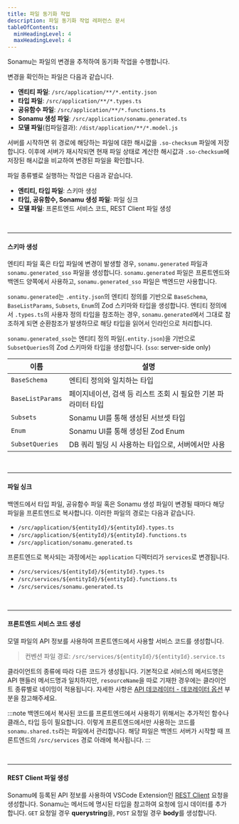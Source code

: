 ```yaml
---
title: 파일 동기화 작업
description: 파일 동기화 작업 레퍼런스 문서
tableOfContents:
  minHeadingLevel: 4
  maxHeadingLevel: 4
---
```


Sonamu는 파일의 변경을 추적하여 동기화 작업을 수행합니다.

변경을 확인하는 파일은 다음과 같습니다.

- **엔티티 파일**: `/src/application/**/*.entity.json`
- **타입 파일**: `/src/application/**/*.types.ts`
- **공유함수 파일**: `/src/application/**/*.functions.ts`
- **Sonamu 생성 파일**: `/src/application/sonamu.generated.ts`
- **모델 파일**(컴파일결과): `/dist/application/**/*.model.js`

서버를 시작하면 위 경로에 해당하는 파일에 대한 해시값을 `.so-checksum` 파일에 저장합니다. 이후에 서버가 재시작되면 현재 파일 상태로 계산한 해시값과 `.so-checksum`에 저장된 해시값을 비교하여 변경된 파일을 확인합니다.

파일 종류별로 실행하는 작업은 다음과 같습니다.

- **엔티티, 타입 파일**: 스키마 생성
- **타입, 공유함수, Sonamu 생성 파일**: 파일 싱크
- **모델 파일**: 프론트엔드 서비스 코드, REST Client 파일 생성

<br/>

---

#### 스키마 생성

엔티티 파일 혹은 타입 파일에 변경이 발생할 경우, `sonamu.generated` 파일과 `sonamu.generated_sso` 파일을 생성합니다.
`sonamu.generated` 파일은 프론트엔드와 백엔드 양쪽에서 사용하고, `sonamu.generated_sso` 파일은 백엔드만 사용합니다.

`sonamu.generated`는 `.entity.json`의 엔티티 정의를 기반으로 `BaseSchema`, `BaseListParams`, `Subsets`, `Enum`의 Zod 스키마와 타입을 생성합니다. 엔티티 정의에서 `.types.ts`의 사용자 정의 타입을 참조하는 경우, `sonamu.generated`에서 그대로 참조하게 되면 순환참조가 발생하므로 해당 타입을 읽어서 인라인으로 처리합니다.

`sonamu.generated_sso`는 엔티티 정의 파일(`.entity.json`)을 기반으로 `SubsetQueries`의 Zod 스키마와 타입을 생성합니다. (`sso`: server-side only)

| 이름             | 설명                                                           |
| ---------------- | -------------------------------------------------------------- |
| `BaseSchema`     | 엔티티 정의와 일치하는 타입                                    |
| `BaseListParams` | 페이지네이션, 검색 등 리스트 조회 시 필요한 기본 파라미터 타입 |
| `Subsets`        | Sonamu UI를 통해 생성된 서브셋 타입                            |
| `Enum`           | Sonamu UI를 통해 생성된 Zod Enum                               |
| `SubsetQueries`  | DB 쿼리 빌딩 시 사용하는 타입으로, 서버에서만 사용             |

<br/>

---

#### 파일 싱크

백엔드에서 타입 파일, 공유함수 파일 혹은 Sonamu 생성 파일이 변경될 때마다 해당 파일을 프론트엔드로 복사합니다. 이러한 파일의 경로는 다음과 같습니다.

- `/src/application/${entityId}/${entityId}.types.ts`
- `/src/application/${entityId}/${entityId}.functions.ts`
- `/src/application/sonamu.generated.ts`

프론트엔드로 복사되는 과정에서는 `application` 디렉터리가 `services`로 변경됩니다.

- `/src/services/${entityId}/${entityId}.types.ts`
- `/src/services/${entityId}/${entityId}.functions.ts`
- `/src/services/sonamu.generated.ts`

<br/>

---

#### 프론트엔드 서비스 코드 생성

모델 파일의 API 정보를 사용하여 프론트엔드에서 사용할 서비스 코드를 생성합니다.

> 컨벤션 파일 경로: `/src/services/${entityId}/${entityId}.service.ts`

클라이언트의 종류에 따라 다른 코드가 생성됩니다. 기본적으로 서비스의 메서드명은 API 핸들러 메서드명과 일치하지만, `resourceName`을 따로 기재한 경우에는 클라이언트 종류별로 네이밍이 적용됩니다. 자세한 사항은 [API 데코레이터 - 데코레이터 옵션](/reference/api-decorator/#데코레이터-옵션) 부분을 참고해주세요.

:::note
백엔드에서 복사된 코드를 프론트엔드에서 사용하기 위해서는 추가적인 함수나 클래스, 타입 등이 필요합니다. 이렇게 프론트엔드에서만 사용하는 코드를 `sonamu.shared.ts`라는 파일에서 관리합니다. 해당 파일은 백엔드 서버가 시작할 때 프론트엔드의 `/src/services` 경로 아래에 복사됩니다.
:::

<br/>

---

#### REST Client 파일 생성

Sonamu에 등록된 API 정보를 사용하여 VSCode Extension인 [REST Client](https://marketplace.visualstudio.com/items?itemName=humao.rest-client) 요청을 생성합니다. Sonamu는 메서드에 명시된 타입을 참고하여 요청에 임시 데이터를 추가합니다. `GET` 요청일 경우 **querystring**을, `POST` 요청일 경우 **body**를 생성합니다.
